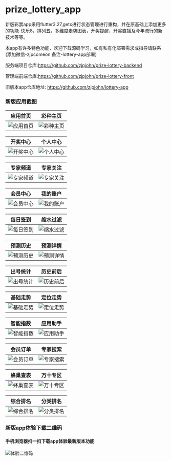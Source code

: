 # prize_lottery_app

新版彩票app采用flutter3.27,getx进行状态管理进行重构，并在原基础上添加更多的功能-快乐8，排列五，多维度走势图表，开奖提醒，开奖直播及今年流行的新技术等等。

本app有许多特色功能，欢迎下载源码学习，如有私有化部署需求或指导请联系(添加微信-zjpcomeon 备注-lottery-app部署)

服务端项目仓库:https://github.com/zjpjohn/prize-lottery-backend

管理端前端仓库:https://github.com/zjpjohn/prize-lottery-front

旧版本app仓库地址: https://github.com/zjpjohn/lottery-app

### 新版应用截图

| 应用首页                                                                       | 彩种主页                                                                       |
|----------------------------------------------------------------------------|----------------------------------------------------------------------------|
| ![应用首页](https://github.com/zjpjohn/lottery_resource/blob/master/app/1.jpg) | ![彩种主页](https://github.com/zjpjohn/lottery_resource/blob/master/app/2.jpg) |

| 开奖中心                                                                       | 个人中心                                                                       |
|----------------------------------------------------------------------------|----------------------------------------------------------------------------|
| ![开奖中心](https://github.com/zjpjohn/lottery_resource/blob/master/app/3.jpg) | ![个人中心](https://github.com/zjpjohn/lottery_resource/blob/master/app/6.jpg) |

| 专家频道                                                                       | 专家关注                                                                       |
|----------------------------------------------------------------------------|----------------------------------------------------------------------------|
| ![专家频道](https://github.com/zjpjohn/lottery_resource/blob/master/app/4.jpg) | ![专家关注](https://github.com/zjpjohn/lottery_resource/blob/master/app/5.jpg) |

| 会员中心                                                                       | 我的账户                                                                       |
|----------------------------------------------------------------------------|----------------------------------------------------------------------------|
| ![会员中心](https://github.com/zjpjohn/lottery_resource/blob/master/app/7.jpg) | ![我的账户](https://github.com/zjpjohn/lottery_resource/blob/master/app/8.jpg) |

| 每日签到                                                                       | 缩水过滤                                                                        |
|----------------------------------------------------------------------------|-----------------------------------------------------------------------------|
| ![每日签到](https://github.com/zjpjohn/lottery_resource/blob/master/app/9.jpg) | ![缩水过滤](https://github.com/zjpjohn/lottery_resource/blob/master/app/10.jpg) |

| 预测历史                                                                        | 预测详情                                                                        |
|-----------------------------------------------------------------------------|-----------------------------------------------------------------------------|
| ![预测历史](https://github.com/zjpjohn/lottery_resource/blob/master/app/11.jpg) | ![预测详情](https://github.com/zjpjohn/lottery_resource/blob/master/app/12.jpg) |

| 出号统计                                                                        | 历史前后                                                                        |
|-----------------------------------------------------------------------------|-----------------------------------------------------------------------------|
| ![出号统计](https://github.com/zjpjohn/lottery_resource/blob/master/app/13.jpg) | ![历史前后](https://github.com/zjpjohn/lottery_resource/blob/master/app/14.jpg) |

| 基础走势                                                                        | 定位走势                                                                        |
|-----------------------------------------------------------------------------|-----------------------------------------------------------------------------|
| ![基础走势](https://github.com/zjpjohn/lottery_resource/blob/master/app/15.jpg) | ![定位走势](https://github.com/zjpjohn/lottery_resource/blob/master/app/16.jpg) |

| 智能指数                                                                        | 应用助手                                                                        |
|-----------------------------------------------------------------------------|-----------------------------------------------------------------------------|
| ![智能指数](https://github.com/zjpjohn/lottery_resource/blob/master/app/17.jpg) | ![应用助手](https://github.com/zjpjohn/lottery_resource/blob/master/app/18.jpg) |

| 会员订单                                                                        | 专家搜索                                                                        |
|-----------------------------------------------------------------------------|-----------------------------------------------------------------------------|
| ![会员订单](https://github.com/zjpjohn/lottery_resource/blob/master/app/19.jpg) | ![专家搜索](https://github.com/zjpjohn/lottery_resource/blob/master/app/20.jpg) |

| 蜂巢查表                                                                        | 万十专区                                                                        |
|-----------------------------------------------------------------------------|-----------------------------------------------------------------------------|
| ![蜂巢查表](https://github.com/zjpjohn/lottery_resource/blob/master/app/21.jpg) | ![万十专区](https://github.com/zjpjohn/lottery_resource/blob/master/app/22.jpg) |

| 综合排名                                                                         | 分类排名                                                                         |
|------------------------------------------------------------------------------|------------------------------------------------------------------------------|
| ![综合排名](https://github.com/zjpjohn/lottery_resource/blob/master/app/23.jpg) | ![分类排名](https://github.com/zjpjohn/lottery_resource/blob/master/app/24.jpg) |

### 新版app体验下载二维码
#### 手机浏览器扫一扫下载app体验最新版本功能
![体验二维码](https://cdn.icaiwa.com/git/lottery/14.jpg?x-oss-process=image/resize,w_250)